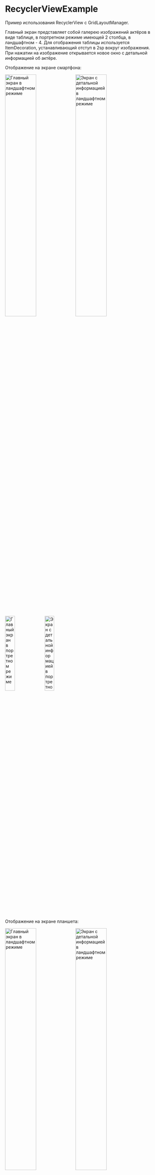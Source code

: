 # RecyclerViewExample

Пример использования RecyclerView с GridLayoutManager.

Главный экран представляет собой галерею изображений актёров в виде таблице, в портретном режиме имеющей 2 столбца, в ландшафтном - 4.
Для отображения таблицы используется ItemDecoration, устанавливающий отступ в 2sp вокруг изображения.
При нажатии на изображение открывается новое окно с детальной информацией об актёре.

Отображение на экране смартфона:

<img src="https://user-images.githubusercontent.com/9308897/43690404-0748c820-9912-11e8-875f-bd91121eeaa5.jpg" width="45%" alt="Главный экран в ландшафтном режиме"/> <img src="https://user-images.githubusercontent.com/9308897/43690476-3f30531a-9913-11e8-843e-b78124b3c64f.jpg" width="45%" alt="Экран с детальной информацией в ландшафтном режиме"/>

<img src="https://user-images.githubusercontent.com/9308897/43690381-7f9a9e58-9911-11e8-8674-53ed9b2b3011.jpg" width="25%" alt="Главный экран в портретном режиме"/>    <img src="https://user-images.githubusercontent.com/9308897/43690464-364235ca-9913-11e8-8484-f6c8efb6ffdd.jpg" width="25%" alt="Экран с детальной информацией в портретном режиме"/>

Отображение на экране планшета:

<img src="https://user-images.githubusercontent.com/9308897/43690539-4e8696de-9914-11e8-962b-b7d05958c24c.png" width="45%" alt="Главный экран в ландшафтном режиме"/> <img src="https://user-images.githubusercontent.com/9308897/43690545-5820bc4c-9914-11e8-91c6-534194af581c.png" width="45%" alt="Экран с детальной информацией в ландшафтном режиме"/>

<img src="https://user-images.githubusercontent.com/9308897/43690537-4abb356e-9914-11e8-957e-eca195e2a245.png" width="25%" alt="Главный экран в портретном режиме"/>    <img src="https://user-images.githubusercontent.com/9308897/43690550-5eafc6fc-9914-11e8-8b30-3864b9c048fb.png" width="25%" alt="Экран с детальной информацией в портретном режиме"/>

